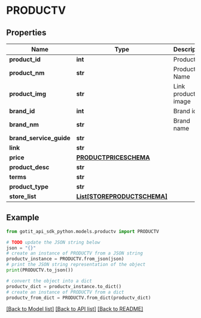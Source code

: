 # PRODUCTV


## Properties

Name | Type | Description | Notes
------------ | ------------- | ------------- | -------------
**product_id** | **int** | Product Id | [optional] 
**product_nm** | **str** | Product Name | [optional] 
**product_img** | **str** | Link product image | [optional] 
**brand_id** | **int** | Brand id | [optional] 
**brand_nm** | **str** | Brand name | [optional] 
**brand_service_guide** | **str** |  | [optional] 
**link** | **str** |  | [optional] 
**price** | [**PRODUCTPRICESCHEMA**](PRODUCTPRICESCHEMA.md) |  | [optional] 
**product_desc** | **str** |  | [optional] 
**terms** | **str** |  | [optional] 
**product_type** | **str** |  | [optional] 
**store_list** | [**List[STOREPRODUCTSCHEMA]**](STOREPRODUCTSCHEMA.md) |  | [optional] 

## Example

```python
from gotit_api_sdk_python.models.productv import PRODUCTV

# TODO update the JSON string below
json = "{}"
# create an instance of PRODUCTV from a JSON string
productv_instance = PRODUCTV.from_json(json)
# print the JSON string representation of the object
print(PRODUCTV.to_json())

# convert the object into a dict
productv_dict = productv_instance.to_dict()
# create an instance of PRODUCTV from a dict
productv_from_dict = PRODUCTV.from_dict(productv_dict)
```
[[Back to Model list]](../README.md#documentation-for-models) [[Back to API list]](../README.md#documentation-for-api-endpoints) [[Back to README]](../README.md)



